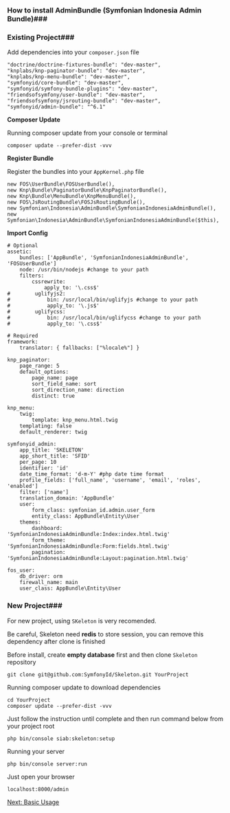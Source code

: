 ### How to install AdminBundle (Symfonian Indonesia Admin Bundle)###

### Existing Project###

Add dependencies into your `composer.json` file

```lang=json
"doctrine/doctrine-fixtures-bundle": "dev-master",
"knplabs/knp-paginator-bundle": "dev-master",
"knplabs/knp-menu-bundle": "dev-master",
"symfonyid/core-bundle": "dev-master",
"symfonyid/symfony-bundle-plugins": "dev-master",
"friendsofsymfony/user-bundle": "dev-master",
"friendsofsymfony/jsrouting-bundle": "dev-master",
"symfonyid/admin-bundle": "^6.1"
```

**Composer Update**

Running composer update from your console or terminal

```lang=shell
composer update --prefer-dist -vvv
```

**Register Bundle**

Register the bundles into your `AppKernel.php` file

```lang=php
new FOS\UserBundle\FOSUserBundle(),
new Knp\Bundle\PaginatorBundle\KnpPaginatorBundle(),
new Knp\Bundle\MenuBundle\KnpMenuBundle(),
new FOS\JsRoutingBundle\FOSJsRoutingBundle(),
new Symfonian\Indonesia\AdminBundle\SymfonianIndonesiaAdminBundle(),
new Symfonian\Indonesia\AdminBundle\SymfonianIndonesiaAdminBundle($this),
```

**Import Config**

```lang=yml
# Optional
assetic:
    bundles: ['AppBundle', 'SymfonianIndonesiaAdminBundle', 'FOSUserBundle']
    node: /usr/bin/nodejs #change to your path
    filters:
        cssrewrite:
            apply_to: '\.css$'
#        uglifyjs2:
#            bin: /usr/local/bin/uglifyjs #change to your path
#            apply_to: '\.js$'
#        uglifycss:
#            bin: /usr/local/bin/uglifycss #change to your path
#            apply_to: '\.css$'

# Required
framework:
    translator: { fallbacks: ["%locale%"] }

knp_paginator:
    page_range: 5
    default_options:
        page_name: page
        sort_field_name: sort
        sort_direction_name: direction
        distinct: true

knp_menu:
    twig:
        template: knp_menu.html.twig
    templating: false
    default_renderer: twig

symfonyid_admin:
    app_title: 'SKELETON'
    app_short_title: 'SFID'
    per_page: 10
    identifier: 'id'
    date_time_format: 'd-m-Y' #php date time format
    profile_fields: ['full_name', 'username', 'email', 'roles', 'enabled']
    filter: ['name']
    translation_domain: 'AppBundle'
    user:
        form_class: symfonian_id.admin.user_form
        entity_class: AppBundle\Entity\User
    themes:
        dashboard: 'SymfonianIndonesiaAdminBundle:Index:index.html.twig'
        form_theme: 'SymfonianIndonesiaAdminBundle:Form:fields.html.twig'
        pagination: 'SymfonianIndonesiaAdminBundle:Layout:pagination.html.twig'

fos_user:
    db_driver: orm
    firewall_name: main
    user_class: AppBundle\Entity\User
```

### New Project###

For new project, using `SKeleton` is very recomended. 

Be careful, Skeleton need **redis** to store session, you can remove this dependency after clone is finished 

Before install, create **empty database** first and then clone `Skeleton` repository

```lang=shell
git clone git@github.com:SymfonyId/Skeleton.git YourProject
```

Running composer update to download dependencies

```lang=shell
cd YourProject
composer update --prefer-dist -vvv
```

Just follow the instruction until complete and then run command below from your project root

```lang=shell
php bin/console siab:skeleton:setup
```

Running your server

```lang=shell
php bin/console server:run
```

Just open your browser

```lang=shell
localhost:8000/admin
```

[Next: Basic Usage](basic_usage.md)